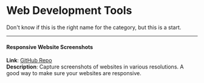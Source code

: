 Web Development Tools
=====================

Don't know if this is the right name for the category, but this is a start.

---

#### Responsive Website Screenshots  
**Link**: [GitHub Repo](https://github.com/sindresorhus/pageres)  
**Description**: Capture screenshots of websites in various resolutions. A good
way to make sure your websites are responsive.
